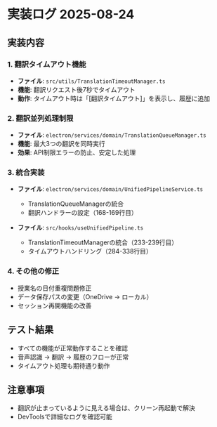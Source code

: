# 実装ログ 2025-08-24

## 実装内容

### 1. 翻訳タイムアウト機能
- **ファイル**: `src/utils/TranslationTimeoutManager.ts`
- **機能**: 翻訳リクエスト後7秒でタイムアウト
- **動作**: タイムアウト時は「[翻訳タイムアウト]」を表示し、履歴に追加

### 2. 翻訳並列処理制限
- **ファイル**: `electron/services/domain/TranslationQueueManager.ts`
- **機能**: 最大3つの翻訳を同時実行
- **効果**: API制限エラーの防止、安定した処理

### 3. 統合実装
- **ファイル**: `electron/services/domain/UnifiedPipelineService.ts`
  - TranslationQueueManagerの統合
  - 翻訳ハンドラーの設定（168-169行目）
  
- **ファイル**: `src/hooks/useUnifiedPipeline.ts`
  - TranslationTimeoutManagerの統合（233-239行目）
  - タイムアウトハンドリング（284-338行目）

### 4. その他の修正
- 授業名の日付重複問題修正
- データ保存パスの変更（OneDrive → ローカル）
- セッション再開機能の改善

## テスト結果
- すべての機能が正常動作することを確認
- 音声認識 → 翻訳 → 履歴のフローが正常
- タイムアウト処理も期待通り動作

## 注意事項
- 翻訳が止まっているように見える場合は、クリーン再起動で解決
- DevToolsで詳細なログを確認可能